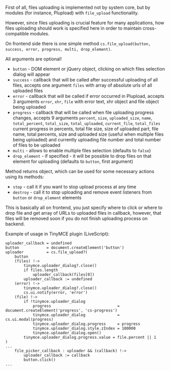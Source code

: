 First of all, files uploading is implemented not by system core, but by modules (for instance, Plupload) with `file_upload` functionality.

However, since files uploading is crucial feature for many applications, how files uploading should work is specified here in order to maintain cross-compatible modules.

On frontend side there is one simple method `cs.file_upload(button, success, error, progress, multi, drop_element)`.

All arguments are optional!

* `button` - DOM element or jQuery object, clicking on which files selection dialog will appear
* `success` - callback that will be called after successful uploading of all files, accepts one argument `files` with array of absolute urls of all uploaded files
* `error` - callback that will be called if error occurred in Plupload, accepts 3 arguments `error`, `xhr`, `file` with error text, xhr object and file object being uploaded
* `progress` - callback that will be called when file uploading progress changes, accepts 9 arguments `percent`, `size`, `uploaded_size`, `name`, `total_percent`, `total_size`, `total_uploaded`, `current_file`, `total_files` current progress in percents, total file size, size of uploaded part, file name, total percents, size and uploaded size (useful when multiple files being uploaded) and currently uploading file number and total number of files to be uploaded
* `multi` - allows to enable multiple files selection (defaults to `false`)
* `drop_element` - if specified - it will be possible to drop files on that element for uploading (defaults to `button`, first argument)

Method returns object, which can be used for some necessary actions using its methods:
* `stop` - call it if you want to stop upload process at any time
* `destroy` - call it to stop uploading and remove event listeners from `button` or `drop_element` elements

This is basically all on frontend, you just specify where to click or where to drop file and get array of URLs to uploaded files in callback, however, that files will be removed soon if you do not finish uploading process on backend.

Example of usage in TinyMCE plugin (LiveScript):
```livescript
uploader_callback = undefined
button            = document.createElement('button')
uploader          = cs.file_upload?(
    button
    (files) !->
        tinymce.uploader_dialog?.close()
        if files.length
            uploader_callback(files[0])
        uploader_callback := undefined
    (error) !->
        tinymce.uploader_dialog?.close()
        cs.ui.notify(error, 'error')
    (file) !->
        if !tinymce.uploader_dialog
            progress                             = document.createElement('progress', 'cs-progress')
            tinymce.uploader_dialog              = cs.ui.modal(progress)
            tinymce.uploader_dialog.progress     = progress
            tinymce.uploader_dialog.style.zIndex = 100000
            tinymce.uploader_dialog.open()
        tinymce.uploader_dialog.progress.value = file.percent || 1
)
...
    file_picker_callback : uploader && (callback) !->
        uploader_callback := callback
        button.click()
...
```
